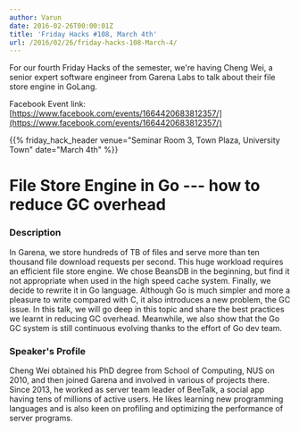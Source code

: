 ```yaml
---
author: Varun
date: 2016-02-26T00:00:01Z
title: 'Friday Hacks #108, March 4th'
url: /2016/02/26/friday-hacks-108-March-4/
---
```


For our fourth Friday Hacks of the semester, we're having Cheng Wei, a senior
expert software engineer from Garena Labs to talk about their file store
engine in GoLang.

Facebook Event link:
[https://www.facebook.com/events/1664420683812357/](https://www.facebook.com/events/1664420683812357/)

{{% friday_hack_header venue="Seminar Room 3, Town Plaza, University Town" date="March 4th" %}}

# File Store Engine in Go --- how to reduce GC overhead

### Description
In Garena, we store hundreds of TB of files and serve more than ten thousand file download requests per second. This huge workload requires an efficient file store engine. We chose BeansDB in the beginning, but find it not appropriate when used in the high speed cache system. Finally, we decide to rewrite it in Go language. Although Go is much simpler and more a pleasure to write compared with C, it also introduces a new problem, the GC issue. In this talk, we will go deep in this topic and share the best practices we learnt in reducing GC overhead. Meanwhile, we also show that the Go GC system is still continuous evolving thanks to the effort of Go dev team.

### Speaker's Profile

Cheng Wei obtained his PhD degree from School of Computing, NUS on 2010, and then joined Garena and involved in various of projects there. Since 2013, he worked as server team leader of BeeTalk, a social app having tens of millions of active users. He likes learning new programming languages and is also keen on profiling and optimizing the performance of server programs.

